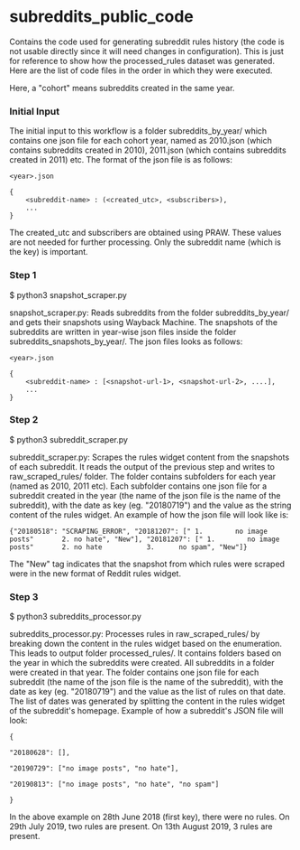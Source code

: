 # subreddits_public_code

Contains the code used for generating subreddit rules history (the code is not usable directly since it will need changes in configuration). This is just for reference to show how the processed_rules dataset was generated. Here are the list of code files in the order in which they were executed.

Here, a "cohort" means subreddits created in the same year.

### Initial Input 

The initial input to this workflow is a folder subreddits_by_year/ which contains one json file for each cohort year, named as 2010.json (which contains subreddits created in 2010), 2011.json (which contains subreddits created in 2011) etc. The format of the json file is as follows:

```
<year>.json

{
    <subreddit-name> : (<created_utc>, <subscribers>),
    ...
}
```

The created_utc and subscribers are obtained using PRAW. These values are not needed for further processing. Only the subreddit name (which is the key) is important.

### Step 1

$ python3 snapshot_scraper.py

snapshot_scraper.py: Reads subreddits from the folder subreddits_by_year/ and gets their snapshots using Wayback Machine. The snapshots of the subreddits are written in year-wise json files inside the folder subreddits_snapshots_by_year/. The json files looks as follows:

```
<year>.json

{
    <subreddit-name> : [<snapshot-url-1>, <snapshot-url-2>, ....],
    ...
}
```


### Step 2

$ python3 subreddit_scraper.py

subreddit_scraper.py: Scrapes the rules widget content from the snapshots of each subreddit. It reads the output of the previous step and writes to raw_scraped_rules/ folder. The folder contains subfolders for each year (named as 2010, 2011 etc). Each subfolder contains one json file for a subreddit created in the year (the name of the json file is the name of the subreddit), with the date as key (eg. "20180719") and the value as the string content of the rules widget. An example of how the json file will look like is:

```
{"20180518": "SCRAPING_ERROR", "20181207": [" 1.        no image posts"       2. no hate", "New"], "20181207": [" 1.        no image posts"       2. no hate           3.      no spam", "New"]}
```

The "New" tag indicates that the snapshot from which rules were scraped were in the new format of Reddit rules widget.

### Step 3

$ python3 subreddits_processor.py

subreddits_processor.py: Processes rules in raw_scraped_rules/ by breaking down the content in the rules widget based on the enumeration. This leads to output folder processed_rules/. It contains folders based on the year in which the subreddits were created. All subreddits in a folder were created in that year. The folder contains one json file for each subreddit (the name of the json file is the name of the subreddit), with the date as key (eg. "20180719") and the value as the list of rules on that date. The list of dates was generated by splitting the content in the rules widget of the subreddit's homepage. Example of how a subreddit's JSON file will look:

```
{

"20180628": [],

"20190729": ["no image posts", "no hate"],

"20190813": ["no image posts", "no hate", "no spam"]

}
```

In the above example on 28th June 2018 (first key), there were no rules. On 29th July 2019, two rules are present. On 13th August 2019, 3 rules are present.

